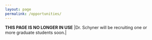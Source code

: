 ```yaml
---
layout: page
permalink: /opportunities/
---
```

**THIS PAGE IS NO LONGER IN USE**
|Dr. Schyner will be recruiting one or more graduate students soon.|